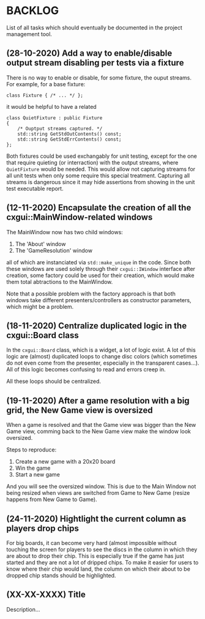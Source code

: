 # BACKLOG

List of all tasks which should eventually be documented in the project management tool.


## (28-10-2020) Add a way to enable/disable output stream disabling per tests via a fixture

There is no way to enable or disable, for some fixture, the ouput streams. For example, for
a base fixture:

```
class Fixture { /* ... */ };
```
it would be helpful to have a related

```
class QuietFixture : public Fixture
{
    /* Ouptput streams captured. */
    std::string GetStdOutContents() const;
    std::string GetStdErrContents() const;
};
```
Both fixtures could be used exchangably for unit testing, except for the one that require
quieting (or interraction) with the output streams, where `QuietFixture` would be needed.
This would allow not capturing streams for all unit tests when only some require this
special treatment. Capturing all streams is dangerous since it may hide assertions from
showing in the unit test executable report.


## (12-11-2020) Encapsulate the creation of all the cxgui::MainWindow-related windows

The MainWindow now has two child windows:

1. The 'About' window
2. The 'GameResolution' window

all of which are instanciated via `std::make_unique` in the code. Since both these
windows are used solely through their `cxgui::IWindow` interface after creation,
some factory could be used for their creation, which would make them total
abtractions to the MainWindow.

Note that a possible problem with the factory approach is that both windows take
different presenters/controllers as constructor parameters, which might be a
problem.


## (18-11-2020) Centralize duplicated logic in the cxgui::Board class 

In the `cxgui::Board` class, which is a widget, a lot of logic exist. A lot of this
logic are (almost) duplicated loops to change disc colors (which sometimes do not
even come from the presenter, especially in the transparent cases...). All of this
logic becomes confusing to read and errors creep in.

All these loops should be centralized.


## (19-11-2020) After a game resolution with a big grid, the New Game view is oversized

When a game is resolved and that the Game view was bigger than the New Game view, comming
back to the New Game view make the window look oversized.

Steps to reproduce:

1. Create a new game with a 20x20 board
2. Win the game
3. Start a new game

And you will see the oversized window. This is due to the Main Window not being resized
when views are switched from Game to New Game (resize happens from New Game to Game).


## (24-11-2020) Hightlight the current column as players drop chips

For big boards, it can become very hard (almost impossible without touching the screen
for players to see the discs in the column in which they are about to drop their chip.
This is especially true if the game has just started and they are not a lot of dripped
chips. To make it easier for users to know where their chip would land, the column on
which their about to be dropped chip stands should be highlighted.


## (XX-XX-XXXX) Title

Description...
